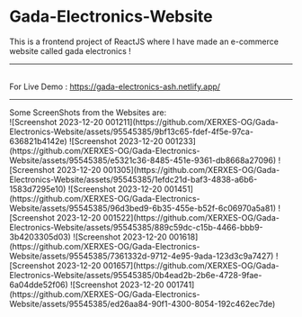 # Gada-Electronics-Website
This is a frontend project of ReactJS where I have made an e-commerce website called gada electronics ! <hr><br>
For Live Demo : https://gada-electronics-ash.netlify.app/  <br>
<hr>
Some ScreenShots from the Websites are: <br>
![Screenshot 2023-12-20 001211](https://github.com/XERXES-OG/Gada-Electronics-Website/assets/95545385/9bf13c65-fdef-4f5e-97ca-636821b4142e) 
![Screenshot 2023-12-20 001233](https://github.com/XERXES-OG/Gada-Electronics-Website/assets/95545385/e5321c36-8485-451e-9361-db8668a27096) 
![Screenshot 2023-12-20 001305](https://github.com/XERXES-OG/Gada-Electronics-Website/assets/95545385/1efdc21d-baf3-4838-a6b6-1583d7295e10) 
![Screenshot 2023-12-20 001451](https://github.com/XERXES-OG/Gada-Electronics-Website/assets/95545385/96d3bed9-6b35-455e-b52f-6c06970a5a81) 
![Screenshot 2023-12-20 001522](https://github.com/XERXES-OG/Gada-Electronics-Website/assets/95545385/889c59dc-c15b-4466-bbb9-3b4203305d03) 
![Screenshot 2023-12-20 001618](https://github.com/XERXES-OG/Gada-Electronics-Website/assets/95545385/7361332d-9712-4e95-9ada-123d3c9a7427) 
![Screenshot 2023-12-20 001657](https://github.com/XERXES-OG/Gada-Electronics-Website/assets/95545385/0b4ead2b-2b6e-4728-9fae-6a04dde52f06) 
![Screenshot 2023-12-20 001741](https://github.com/XERXES-OG/Gada-Electronics-Website/assets/95545385/ed26aa84-90f1-4300-8054-192c462ec7de) 
